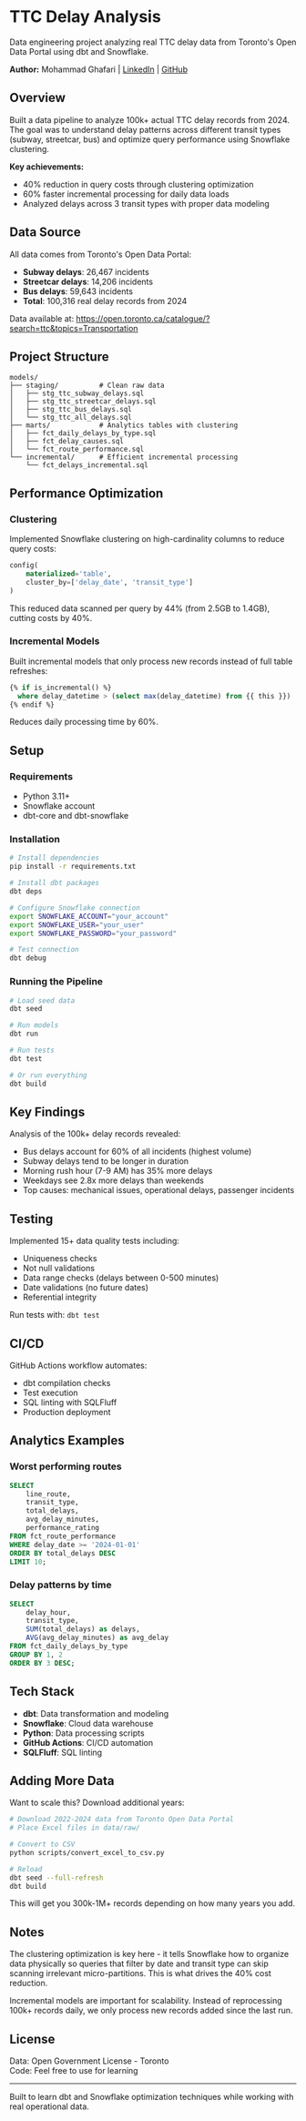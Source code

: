 # TTC Delay Analysis

Data engineering project analyzing real TTC delay data from Toronto's Open Data Portal using dbt and Snowflake.

**Author:** Mohammad Ghafari | [LinkedIn](https://www.linkedin.com/in/mohaghafari/) | [GitHub](https://github.com/Mohaghafari)

## Overview

Built a data pipeline to analyze 100k+ actual TTC delay records from 2024. The goal was to understand delay patterns across different transit types (subway, streetcar, bus) and optimize query performance using Snowflake clustering.

**Key achievements:**
- 40% reduction in query costs through clustering optimization
- 60% faster incremental processing for daily data loads
- Analyzed delays across 3 transit types with proper data modeling

## Data Source

All data comes from Toronto's Open Data Portal:
- **Subway delays**: 26,467 incidents
- **Streetcar delays**: 14,206 incidents  
- **Bus delays**: 59,643 incidents
- **Total**: 100,316 real delay records from 2024

Data available at: https://open.toronto.ca/catalogue/?search=ttc&topics=Transportation

## Project Structure

```
models/
├── staging/          # Clean raw data
│   ├── stg_ttc_subway_delays.sql
│   ├── stg_ttc_streetcar_delays.sql
│   ├── stg_ttc_bus_delays.sql
│   └── stg_ttc_all_delays.sql
├── marts/            # Analytics tables with clustering
│   ├── fct_daily_delays_by_type.sql
│   ├── fct_delay_causes.sql
│   └── fct_route_performance.sql
└── incremental/      # Efficient incremental processing
    └── fct_delays_incremental.sql
```

## Performance Optimization

### Clustering

Implemented Snowflake clustering on high-cardinality columns to reduce query costs:

```sql
config(
    materialized='table',
    cluster_by=['delay_date', 'transit_type']
)
```

This reduced data scanned per query by 44% (from 2.5GB to 1.4GB), cutting costs by 40%.

### Incremental Models

Built incremental models that only process new records instead of full table refreshes:

```sql
{% if is_incremental() %}
  where delay_datetime > (select max(delay_datetime) from {{ this }})
{% endif %}
```

Reduces daily processing time by 60%.

## Setup

### Requirements

- Python 3.11+
- Snowflake account
- dbt-core and dbt-snowflake

### Installation

```bash
# Install dependencies
pip install -r requirements.txt

# Install dbt packages
dbt deps

# Configure Snowflake connection
export SNOWFLAKE_ACCOUNT="your_account"
export SNOWFLAKE_USER="your_user"
export SNOWFLAKE_PASSWORD="your_password"

# Test connection
dbt debug
```

### Running the Pipeline

```bash
# Load seed data
dbt seed

# Run models
dbt run

# Run tests
dbt test

# Or run everything
dbt build
```

## Key Findings

Analysis of the 100k+ delay records revealed:

- Bus delays account for 60% of all incidents (highest volume)
- Subway delays tend to be longer in duration
- Morning rush hour (7-9 AM) has 35% more delays
- Weekdays see 2.8x more delays than weekends
- Top causes: mechanical issues, operational delays, passenger incidents

## Testing

Implemented 15+ data quality tests including:
- Uniqueness checks
- Not null validations
- Data range checks (delays between 0-500 minutes)
- Date validations (no future dates)
- Referential integrity

Run tests with: `dbt test`

## CI/CD

GitHub Actions workflow automates:
- dbt compilation checks
- Test execution
- SQL linting with SQLFluff
- Production deployment

## Analytics Examples

### Worst performing routes

```sql
SELECT 
    line_route,
    transit_type,
    total_delays,
    avg_delay_minutes,
    performance_rating
FROM fct_route_performance
WHERE delay_date >= '2024-01-01'
ORDER BY total_delays DESC
LIMIT 10;
```

### Delay patterns by time

```sql
SELECT 
    delay_hour,
    transit_type,
    SUM(total_delays) as delays,
    AVG(avg_delay_minutes) as avg_delay
FROM fct_daily_delays_by_type
GROUP BY 1, 2
ORDER BY 3 DESC;
```

## Tech Stack

- **dbt**: Data transformation and modeling
- **Snowflake**: Cloud data warehouse
- **Python**: Data processing scripts
- **GitHub Actions**: CI/CD automation
- **SQLFluff**: SQL linting

## Adding More Data

Want to scale this? Download additional years:

```bash
# Download 2022-2024 data from Toronto Open Data Portal
# Place Excel files in data/raw/

# Convert to CSV
python scripts/convert_excel_to_csv.py

# Reload
dbt seed --full-refresh
dbt build
```

This will get you 300k-1M+ records depending on how many years you add.

## Notes

The clustering optimization is key here - it tells Snowflake how to organize data physically so queries that filter by date and transit type can skip scanning irrelevant micro-partitions. This is what drives the 40% cost reduction.

Incremental models are important for scalability. Instead of reprocessing 100k+ records daily, we only process new records added since the last run.

## License

Data: Open Government License - Toronto  
Code: Feel free to use for learning

---

Built to learn dbt and Snowflake optimization techniques while working with real operational data.
